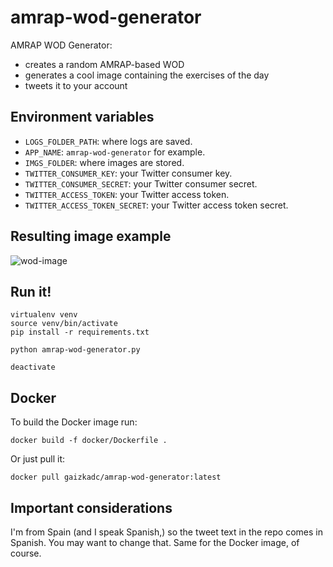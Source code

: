 # amrap-wod-generator
AMRAP WOD Generator:
* creates a random AMRAP-based WOD
* generates a cool image containing the exercises of the day
* tweets it to your account

## Environment variables
* `LOGS_FOLDER_PATH`: where logs are saved.
* `APP_NAME`: `amrap-wod-generator` for example.
* `IMGS_FOLDER`: where images are stored.
* `TWITTER_CONSUMER_KEY`: your Twitter consumer key.
* `TWITTER_CONSUMER_SECRET`: your Twitter consumer secret.
* `TWITTER_ACCESS_TOKEN`: your Twitter access token.
* `TWITTER_ACCESS_TOKEN_SECRET`: your Twitter access token secret.

## Resulting image example
![wod-image](https://pbs.twimg.com/media/Ev-N_BWWYAgxz9_?format=jpg&name=large "WOD image")

## Run it!
```
virtualenv venv
source venv/bin/activate
pip install -r requirements.txt

python amrap-wod-generator.py

deactivate
```

## Docker
To build the Docker image run:
```
docker build -f docker/Dockerfile .
```

Or just pull it:
```
docker pull gaizkadc/amrap-wod-generator:latest
```

## Important considerations
I'm from Spain (and I speak Spanish,) so the tweet text in the repo comes in Spanish. You may want to change that. Same for the Docker image, of course.